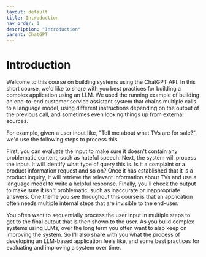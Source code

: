 ```yaml
---
layout: default
title: Introduction
nav_order: 1
description: "Introduction"
parent: ChatGPT
---
```


# Introduction

Welcome to this course on building systems using the ChatGPT API. 
In this short course, we'd like to share with you best practices for building a complex application 
using an LLM. 
We used the running example of building an end-to-end customer service assistant system that chains multiple calls to a language model, using different instructions depending on the output of the previous call, and sometimes even looking things up from external sources. 

For example, given a user input like, "Tell me about what TVs are for sale?", we'd use the following steps to process this. 

First, you can evaluate the input to make sure it doesn't contain any problematic content, such as hateful speech. Next, the system will process the input. It will identify what type of query this is. Is it a complaint or a product information request and so on? Once it has established that it is a product inquiry, it will retrieve the relevant information about TVs and use a language model to write a helpful response.
Finally, you'll check the output to make sure it isn't problematic, such as inaccurate or inappropriate answers. One theme you see throughout this course is that an application often needs multiple internal steps that are invisible to the end-user.
 
You often want to sequentially process the user input in multiple steps to get to the final output that is then shown to the user. 
As you build complex systems using LLMs, over the long term you often want to 
also keep on improving the system. So I'll also share with you what the process of developing an LLM-based application feels like, and some best practices for evaluating and improving a system over time.